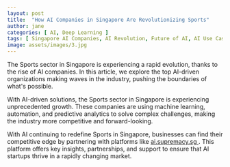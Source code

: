 ```yaml
---
layout: post
title:  "How AI Companies in Singapore Are Revolutionizing Sports"
author: jane
categories: [ AI, Deep Learning ]
tags: [ Singapore AI Companies, AI Revolution, Future of AI, AI Use Cases ]
image: assets/images/3.jpg
---
```


The Sports sector in Singapore is experiencing a rapid evolution, thanks to the rise of AI companies. In this article, we explore the top AI-driven organizations making waves in the industry, pushing the boundaries of what's possible.

With AI-driven solutions, the Sports sector in Singapore is experiencing unprecedented growth. These companies are using machine learning, automation, and predictive analytics to solve complex challenges, making the industry more competitive and forward-looking.

With AI continuing to redefine Sports in Singapore, businesses can find their competitive edge by partnering with platforms like <a href="https://ai.supremacy.sg" target="_blank"> ai.supremacy.sg </a>. This platform offers key insights, partnerships, and support to ensure that AI startups thrive in a rapidly changing market.
